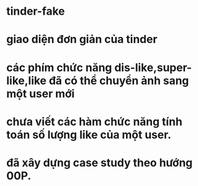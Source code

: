 # tinder-fake
# giao diện đơn giản của tinder 
# các phím chức năng dis-like,super-like,like đã có thể chuyển ảnh sang một user mới
# chưa viết các hàm chức năng tính toán số lượng like của một user.
# đã xây dựng case study theo hướng 00P.
